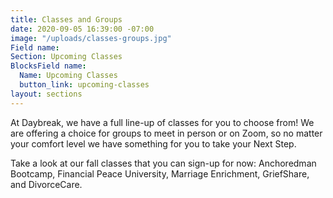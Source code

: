 ```yaml
---
title: Classes and Groups
date: 2020-09-05 16:39:00 -07:00
image: "/uploads/classes-groups.jpg"
Field name: 
Section: Upcoming Classes
BlocksField name:
  Name: Upcoming Classes
  button_link: upcoming-classes
layout: sections
---
```


At Daybreak, we have a full line-up of classes for you to choose from!  We are offering a choice for groups to meet in person or on Zoom, so no matter your comfort level we have something for you to take your Next Step.  

Take a look at our fall classes that you can sign-up for now:  Anchoredman Bootcamp, Financial Peace University, Marriage Enrichment, GriefShare, and DivorceCare.  